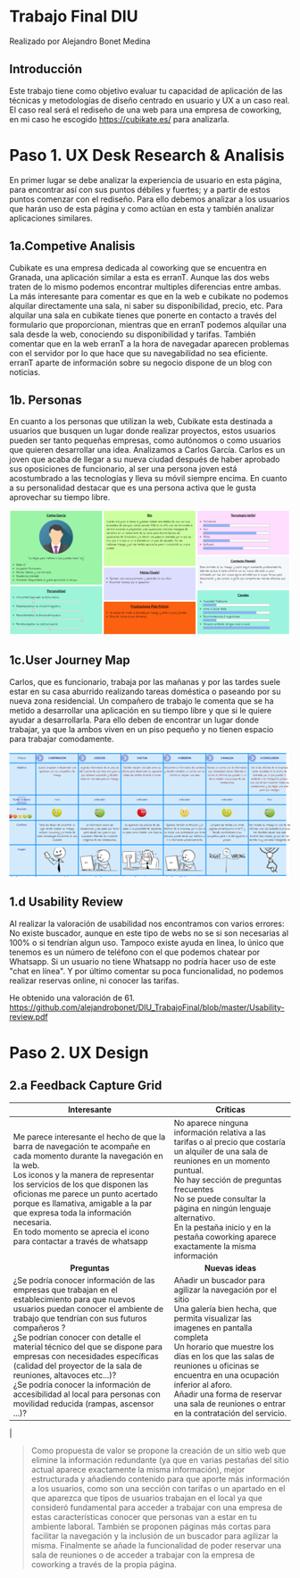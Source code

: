 # Trabajo Final DIU
Realizado por Alejandro Bonet Medina

Introducción
-
Este trabajo tiene como objetivo evaluar tu capacidad de aplicación de las técnicas y metodologías de diseño centrado en usuario y UX a un caso real. El caso real será el rediseño de una web para una empresa de coworking, en mi caso he escogido https://cubikate.es/ para analizarla.

# Paso 1. UX Desk Research & Analisis
En primer lugar se debe analizar la experiencia de usuario en esta página, para encontrar así con sus puntos débiles y fuertes; y a partir de estos puntos comenzar con el rediseño. Para ello debemos analizar a los usuarios que harán uso de esta página y como actúan en esta y también analizar aplicaciones similares.

1a.Competive Analisis
-
Cubikate es una empresa dedicada al coworking que se encuentra en Granada, una aplicación similar a esta es erranT. Aunque las dos webs traten de lo mismo podemos encontrar multiples diferencias entre ambas. La más interesante para comentar es que en la web e cubikate no podemos alquilar directamente una sala, ni saber su disponibilidad, precio, etc. Para alquilar una sala en cubikate tienes que ponerte en contacto a través del formulario que proporcionan, mientras que en erranT podemos alquilar una sala desde la web, conociendo su disponibilidad y tarifas. También comentar que en la web erranT a la hora de navegadar aparecen problemas con el servidor por lo que hace que su navegabilidad no sea eficiente. 
erranT aparte de información sobre su negocio dispone de un blog con noticias.

1b. Personas
-
En cuanto a los personas que utilizan la web, Cubikate esta destinada a usuarios que busquen un lugar donde realizar proyectos, estos usuarios  pueden ser tanto pequeñas empresas, como autónomos o como usuarios que quieren desarrollar una idea.
Analizamos a Carlos García. Carlos es un joven que acaba de llegar a su nueva ciudad después de haber aprobado sus oposiciones de funcionario, al ser una persona joven está acostumbrado a las tecnologías y lleva su móvil siempre encima. En cuanto a su personalidad destacar que es una persona activa que le gusta aprovechar su tiempo libre.

![Persona](IMG/1.png) 

1c.User Journey Map
-
Carlos, que es funcionario, trabaja por las mañanas y por las tardes suele estar en su casa aburrido realizando tareas doméstica o paseando por su nueva zona residencial. Un compañero de trabajo le comenta que se ha metido a desarrollar una aplicación en su tiempo libre y que si le quiere ayudar a desarrollarla. Para ello deben de encontrar un lugar donde trabajar, ya que la ambos viven en un piso pequeño y no tienen espacio para trabajar comodamente. 

![Historia](IMG/Historia.PNG) 

1.d Usability Review
-
Al realizar la valoración de usabilidad nos encontramos con varios errores:
No existe buscador, aunque en este tipo de webs no se si son necesarias al 100% o si tendrían algun uso.
Tampoco existe ayuda en linea, lo único que tenemos es un número de teléfono con el que podemos chatear por Whatsapp. Si un usuario no tiene Whatsapp no podría hacer uso  de este "chat en línea". 
Y por último comentar su poca funcionalidad, no podemos realizar reservas online, ni conocer las tarifas.

He obtenido una valoración de 61.
https://github.com/alejandrobonet/DIU_TrabajoFinal/blob/master/Usability-review.pdf


# Paso 2. UX Design
2.a Feedback Capture Grid
-
| **Interesante**<br>                                                                                                                                                                                                                                                    | **Críticas**<br>                                                                                                                                                                                                                                                                                                                                                 |
|-----|-----|
|  Me parece interesante el hecho de que la barra de navegación te acompañe en cada momento durante la navegación en la web.<br>Los iconos y la manera de representar los servicios de los que disponen las oficionas me parece un punto acertado porque es llamativa, amigable a la par que expresa toda la información necesaria.<br>En todo momento se aprecia el icono para contactar a través de whatsapp| No aparece ninguna información relativa a las tarifas o al precio que costaría un alquiler de una sala de reuniones en un momento puntual.<br> No hay sección de preguntas frecuentes <br>No se puede consultar la página en ningún lenguaje alternativo. <br> En la pestaña inicio y en la pestaña coworking aparece exactamente la misma información                                                                    |
| <div align="center">**Preguntas**</div>                                                                                                                                                                                                                                 | <div align="center">**Nuevas ideas**</div>                                                                                                                                                                                                                                                                                                                       |
| ¿Se podría conocer información de las empresas que trabajan en el establecimiento para que nuevos usuarios puedan conocer el ambiente de trabajo que tendrían con sus futuros compañeros ?<br>¿Se podrían conocer con detalle el material técnico del que se dispone para empresas con necesidades específicas (calidad del proyector de la sala de reuniones, altavoces etc...)?<br>¿Se podría conocer la información de accesibilidad al local para personas con movilidad reducida (rampas, ascensor ...)? | Añadir un buscador para agilizar la navegación por el sitio<br>Una galería bien hecha, que permita visualizar las imagenes en pantalla completa<br>Un horario que muestre los días en los que las salas de reuniones u oficinas se encuentra en una ocupación inferior al aforo.<br>Añadir una forma de reservar una sala de reuniones o entrar en la contratación del servicio.
 |

 > Como propuesta de valor se propone la creación de un sitio web que elimine la información redundante (ya que en varias pestañas del sitio actual aparece exactamente la misma información), mejor estructurada y añadiendo contenido para que aporte más información a los usuarios, como son una sección con tarifas o un apartado en el que aparezca que tipos de usuarios trabajan en el local ya que consideró fundamental para acceder a trabajar con una empresa de estas características conocer que personas van a estar en tu ambiente laboral. También se proponen páginas más cortas para facilitar la navegación y la inclusión de un buscador para agilizar la misma. Finalmente se añade la funcionalidad de poder reservar una sala de reuniones o de acceder a trabajar con la empresa de coworking a través de la propia página.

<br>
